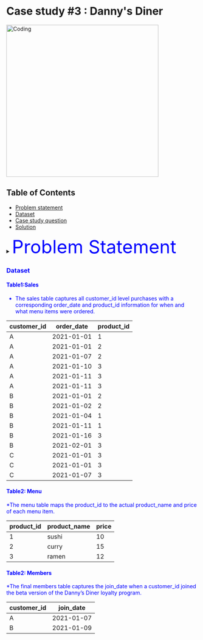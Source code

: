 # Case study #3 : Danny's Diner
<img align="center" alt="Coding" width="400" src="https://github.com/Megzu07/8-Week-SQL-Challenge/assets/109617407/d1cb0b57-1795-4ec7-b97e-7a64c1dbbf12">

## Table of Contents

- [Problem statement](#introduction)
- [Dataset](#introduction)
- [Case study question](#introduction)
- [Solution](#introduction)

<details>
<summary><font color="blue"><font size ="10">Problem Statement</font></summary>
<p style="font-size: 8px;">   
  
Danny is interested in leveraging data to gain insights into his customers' behaviors and preferences. He wants to answer questions related to their visit patterns, spending habits, and favorite menu items. By understanding his customers better, he aims to provide a more personalized and enhanced experience for his loyal patrons.

These insights will play a pivotal role in his decision-making process, particularly regarding the expansion of his current customer loyalty program. Additionally, Danny needs assistance in creating simplified datasets that his team can readily examine without relying on SQL, making data analysis more accessible for his staff.
</p>
</details>

### Dataset
#### Table1:Sales

* The sales table captures all customer_id level purchases with a corresponding order_date and product_id information for when and what menu items were ordered.

| customer_id | order_date | product_id |
|------------|------------|------------|
| A          | 2021-01-01 | 1          |
| A          | 2021-01-01 | 2          |
| A          | 2021-01-07 | 2          |
| A          | 2021-01-10 | 3          |
| A          | 2021-01-11 | 3          |
| A          | 2021-01-11 | 3          |
| B          | 2021-01-01 | 2          |
| B          | 2021-01-02 | 2          |
| B          | 2021-01-04 | 1          |
| B          | 2021-01-11 | 1          |
| B          | 2021-01-16 | 3          |
| B          | 2021-02-01 | 3          |
| C          | 2021-01-01 | 3          |
| C          | 2021-01-01 | 3          |
| C          | 2021-01-07 | 3          |

#### Table2: Menu 

*The menu table maps the product_id to the actual product_name and price of each menu item.

| product_id | product_name | price |
|------------|--------------|-------|
| 1          | sushi        | 10    |
| 2          | curry        | 15    |
| 3          | ramen        | 12    |

#### Table2: Members

*The final members table captures the join_date when a customer_id joined the beta version of the Danny’s Diner loyalty program.

| customer_id | join_date  |
|------------|------------|
| A          | 2021-01-07 |
| B          | 2021-01-09 |





















